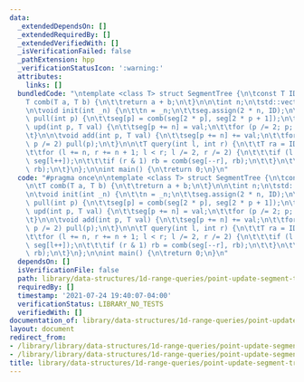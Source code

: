 ```yaml
---
data:
  _extendedDependsOn: []
  _extendedRequiredBy: []
  _extendedVerifiedWith: []
  _isVerificationFailed: false
  _pathExtension: hpp
  _verificationStatusIcon: ':warning:'
  attributes:
    links: []
  bundledCode: "\ntemplate <class T> struct SegmentTree {\n\tconst T ID = 0;\n\n\t\
    T comb(T a, T b) {\n\t\treturn a + b;\n\t}\n\n\tint n;\n\tstd::vector<T> seg;\n\
    \n\tvoid init(int _n) {\n\t\tn = _n;\n\t\tseg.assign(2 * n, ID);\n\t}\n\n\tvoid\
    \ pull(int p) {\n\t\tseg[p] = comb(seg[2 * p], seg[2 * p + 1]);\n\t}\n\n\tvoid\
    \ upd(int p, T val) {\n\t\tseg[p += n] = val;\n\t\tfor (p /= 2; p; p /= 2) pull(p);\n\
    \t}\n\n\tvoid add(int p, T val) {\n\t\tseg[p += n] += val;\n\t\tfor (p /= 2; p;\
    \ p /= 2) pull(p);\n\t}\n\n\tT query(int l, int r) {\n\t\tT ra = ID, rb = ID;\n\
    \t\tfor (l += n, r += n + 1; l < r; l /= 2, r /= 2) {\n\t\t\tif (l & 1) ra = comb(ra,\
    \ seg[l++]);\n\t\t\tif (r & 1) rb = comb(seg[--r], rb);\n\t\t}\n\t\treturn comb(ra,\
    \ rb);\n\t}\n};\n\nint main() {\n\treturn 0;\n}\n"
  code: "#pragma once\n\ntemplate <class T> struct SegmentTree {\n\tconst T ID = 0;\n\
    \n\tT comb(T a, T b) {\n\t\treturn a + b;\n\t}\n\n\tint n;\n\tstd::vector<T> seg;\n\
    \n\tvoid init(int _n) {\n\t\tn = _n;\n\t\tseg.assign(2 * n, ID);\n\t}\n\n\tvoid\
    \ pull(int p) {\n\t\tseg[p] = comb(seg[2 * p], seg[2 * p + 1]);\n\t}\n\n\tvoid\
    \ upd(int p, T val) {\n\t\tseg[p += n] = val;\n\t\tfor (p /= 2; p; p /= 2) pull(p);\n\
    \t}\n\n\tvoid add(int p, T val) {\n\t\tseg[p += n] += val;\n\t\tfor (p /= 2; p;\
    \ p /= 2) pull(p);\n\t}\n\n\tT query(int l, int r) {\n\t\tT ra = ID, rb = ID;\n\
    \t\tfor (l += n, r += n + 1; l < r; l /= 2, r /= 2) {\n\t\t\tif (l & 1) ra = comb(ra,\
    \ seg[l++]);\n\t\t\tif (r & 1) rb = comb(seg[--r], rb);\n\t\t}\n\t\treturn comb(ra,\
    \ rb);\n\t}\n};\n\nint main() {\n\treturn 0;\n}\n"
  dependsOn: []
  isVerificationFile: false
  path: library/data-structures/1d-range-queries/point-update-segment-tree.hpp
  requiredBy: []
  timestamp: '2021-07-24 19:40:07-04:00'
  verificationStatus: LIBRARY_NO_TESTS
  verifiedWith: []
documentation_of: library/data-structures/1d-range-queries/point-update-segment-tree.hpp
layout: document
redirect_from:
- /library/library/data-structures/1d-range-queries/point-update-segment-tree.hpp
- /library/library/data-structures/1d-range-queries/point-update-segment-tree.hpp.html
title: library/data-structures/1d-range-queries/point-update-segment-tree.hpp
---
```

